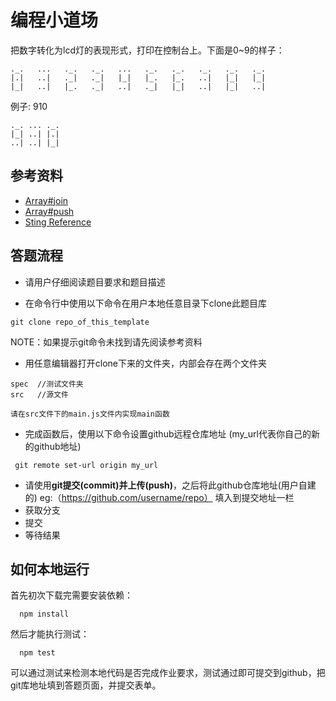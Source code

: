 # 编程小道场

把数字转化为lcd灯的表现形式，打印在控制台上。下面是0~9的样子：

    ._.   ...   ._.   ._.   ...   ._.   ._.   ._.   ._.   ._.
    |.|   ..|   ._|   ._|   |_|   |_.   |_.   ..|   |_|   |_|
    |_|   ..|   |_.   ._|   ..|   ._|   |_|   ..|   |_|   ..|


例子: 910


    ._. ... ._.
    |_| ..| |.|
    ..| ..| |_|


## 参考资料

- [Array#join](https://developer.mozilla.org/en-US/docs/Web/JavaScript/Reference/Global_Objects/Array/join?v=example)
- [Array#push](https://developer.mozilla.org/en-US/docs/Web/JavaScript/Reference/Global_Objects/Array/push?v=example)
- [Sting Reference](https://developer.mozilla.org/en-US/docs/Web/JavaScript/Reference/Global_Objects/String)

## 答题流程
- 请用户仔细阅读题目要求和题目描述

- 在命令行中使用以下命令在用户本地任意目录下clone此题目库
```
git clone repo_of_this_template
```
NOTE：如果提示git命令未找到请先阅读参考资料
- 用任意编辑器打开clone下来的文件夹，内部会存在两个文件夹
```
spec  //测试文件夹
src   //源文件
```
`请在src文件下的main.js文件内实现main函数`

- 完成函数后，使用以下命令设置github远程仓库地址 (my_url代表你自己的新的github地址)
```
 git remote set-url origin my_url
```
- 请使用**git提交(commit)**并**上传(push)**，之后将此github仓库地址(用户自建的) eg:（https://github.com/username/repo） 填入到提交地址一栏 
- 获取分支
- 提交
- 等待结果


## 如何本地运行

首先初次下载完需要安装依赖：

```
  npm install
```

然后才能执行测试：

```
  npm test
```

可以通过测试来检测本地代码是否完成作业要求，测试通过即可提交到github，把git库地址填到答题页面，并提交表单。

